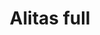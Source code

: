 ---
title: Alitas full
date: 
draft: false

# descripcion
description : Aritos en plata 925 y microcubic

materials: Plata 925

color: 

dimensions: 1,2 cm

code: 01-03-0798

type: "Aros"

categories: []

price: $3.620,00

price_eftvo: $3.080,00

# Images
# first image will be shown in the product page
images:
  # - image: "images/path_to_image"
  # La ubicacion de las imagenes es imagenes/Aros/Aros.Microcubic/01-03-0798-alitas-full
  - image: "./images/aros/microcubic/01-03-0798-alitas-full.jpg"
---